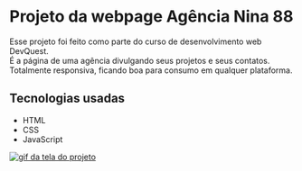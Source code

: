 # Projeto da webpage Agência Nina 88

Esse projeto foi feito como parte do curso de desenvolvimento web DevQuest. <br>
É a página de uma agência divulgando seus projetos e seus contatos. <br>
Totalmente responsiva, ficando boa para consumo em qualquer plataforma.

## Tecnologias usadas

- HTML
- CSS
- JavaScript

[<img src="./agencia.gif" alt="gif da tela do projeto">](https://github.com/Roni-88)